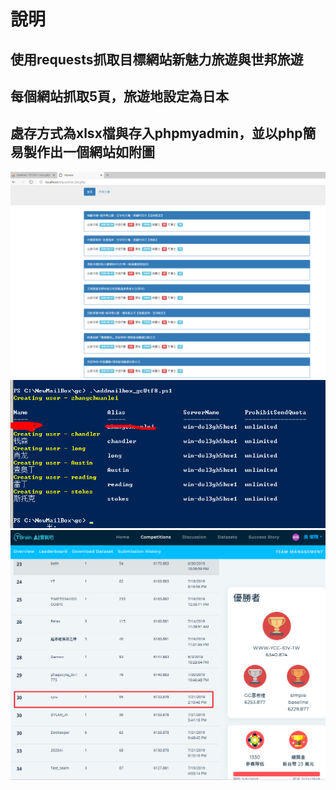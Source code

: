 # 說明
## 使用requests抓取目標網站新魅力旅遊與世邦旅遊
## 每個網站抓取5頁，旅遊地設定為日本
## 處存方式為xlsx檔與存入phpmyadmin，並以php簡易製作出一個網站如附圖
![image](https://github.com/2xjialjl/tripresso/blob/master/pict.PNG)
![image](https://github.com/lexsaints/powershell/blob/master/IMG/ps2.png)
![image](https://github.com/2xjialjl/tbrain/blob/master/image/1.png)
